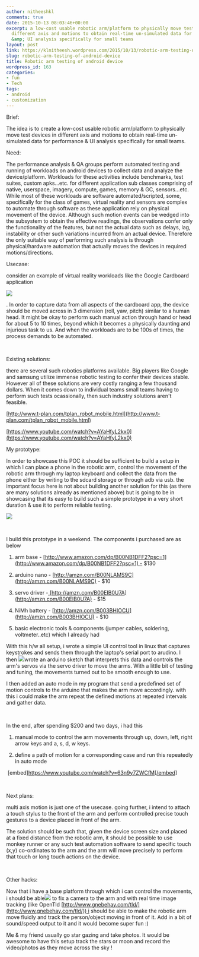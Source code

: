 ```yaml
---
author: nitheeshkl
comments: true
date: 2015-10-13 08:03:46+00:00
excerpt: a low-cost usable robotic arm/platform to physically move test devices in
  different axis and motions to obtain real-time un-simulated data for performance
  &amp; UI analysis specifically for small teams
layout: post
link: https://klnitheesh.wordpress.com/2015/10/13/robotic-arm-testing-of-android-device/
slug: robotic-arm-testing-of-android-device
title: Robotic arm testing of android device
wordpress_id: 163
categories:
- fun
- Tech
tags:
- android
- customization
---
```


Brief:




The idea is to create a low-cost usable robotic arm/platform to physically move test devices in different axis and motions to obtain real-time un-simulated data for performance & UI analysis specifically for small teams.







Need:


The performance analysis & QA groups perform automated testing and running of workloads on android devices to collect data and analyze the device/platform. Workloads for these activities include benchmarks, test suites, custom apks...etc. for different application sub classes comprising of native, userspace, imagery, compute, games, memory & GC, sensors...etc. While most of these workloads are software automated/scripted, some, specifically for the class of games, virtual reality and sensors are complex to automate through software as these application rely on physical movement of the device. Although such motion events can be wedged into the subsystem to obtain the effective readings, the observations confer only the functionality of the features, but not the actual data such as delays, lag, instability or other such variations incurred from an actual device. Therefore the only suitable way of performing such analysis is through physical/hardware automation that actually moves the devices in required motions/directions.





Usecase:






consider an example of virtual reality workloads like the Google Cardboard application


[![](https://sites.google.com/a/intel.com/kln/ideas/robotic-arm-testing-of-android-device/1817.edoam-image3.jpg)](https://sites.google.com/a/intel.com/kln/ideas/robotic-arm-testing-of-android-device/1817.edoam-image3.jpg?attredirects=0)





. In order to capture data from all aspects of the cardboard app, the device should be moved across in 3 dimension (roll, yaw, pitch) similar to a human head. It might be okay to perform such manual action through hand or head for about 5 to 10 times, beyond which it becomes a physically daunting and injurious task to us. And when the workloads are to be 100s of times, the process demands to be automated.


 




Existing solutions:




there are several such robotics platforms available. Big players like Google and samsung utilize immense robotic testing to confer their devices stable. However all of these solutions are very costly ranging a few thousand dollars. When it comes down to individual teams small teams having to perform such tests ocassionally, then such industry solutions aren't feasible.




[http://www.t-plan.com/tplan_robot_mobile.html](http://www.t-plan.com/tplan_robot_mobile.html)




[https://www.youtube.com/watch?v=AYaHfyL2kx0](https://www.youtube.com/watch?v=AYaHfyL2kx0)







My prototype:




In order to showcase this POC it should be sufficient to build a setup in which I can place a phone in the robotic arm, control the movement of the robotic arm through my laptop keyboard and collect the data from the phone either by writing to the sdcard storage or through adb via usb. the important focus here is not about building another solution for this (as there are many solutions already as mentioned above) but is going to be in showcasing that its easy to build such a simple prototype in a very short duration & use it to perform reliable testing.







[![](https://sites.google.com/a/intel.com/kln/ideas/robotic-arm-testing-of-android-device/robotic-arm.png)](https://sites.google.com/a/intel.com/kln/ideas/robotic-arm-testing-of-android-device/robotic-arm.png?attredirects=0)







 




I build this prototype in a weekend. The components i purchased are as below








	
  1. arm base - [http://www.amazon.com/dp/B00NB1DFF2?psc=1](http://www.amazon.com/dp/B00NB1DFF2?psc=1) - $130

	
  2. arduino nano - [http://amzn.com/B00NLAMS9C](http://amzn.com/B00NLAMS9C) - $10

	
  3. servo driver -[ ](goog_1513328049)[http://amzn.com/B00EIB0U7A](http://amzn.com/B00EIB0U7A) - $15

	
  4. NiMh battery - [http://amzn.com/B003BHIOCU](http://amzn.com/B003BHIOCU) - $10

	
  5. basic electronic tools & components (jumper cables, soldering, voltmeter..etc) which I already had







With this h/w all setup, i wrote a simple UI control tool in linux that captures keystrokes and sends them through the laptop's serial port to arudino. I then ![](https://sites.google.com/a/intel.com/kln/ideas/robotic-arm-testing-of-android-device/arm-control.png)wrote an arduino sketch that interprets this data and controls the arm's servos via the servo driver to move the arms. With a little bit of testing and tuning, the movements turned out to be smooth enough to use.







I then added an auto mode in my program that send a predefined set of motion controls to the arduino that makes the arm move accordingly. with this i could make the arm repeat the defined motions at repeated intervals and gather data.




 




In the end, after spending $200 and two days, i had this 




1. manual mode to control the arm movements through up, down, left, right arrow keys and a, s, d, w keys.




2. define a path of motion for a corresponding case and run this repeatedly in auto mode






 [embed]https://www.youtube.com/watch?v=63n9y7ZWCfM[/embed]








 




Next plans:




multi axis motion is just one of the usecase. going further, i intend to attach a touch stylus to the front of the arm and perform controlled precise touch gestures to a device placed in front of the arm. 




The solution should be such that, given the device screen size and placed at a fixed distance from the robotic arm, it should be possible to use monkey runner or any such test automation software to send specific touch (x,y) co-ordinates to the arm and the arm will move precisely to perform that touch or long touch actions on the device.




 




Other hacks:




Now that i have a base platform through which i can control the movements, i should be able![](https://sites.google.com/a/intel.com/kln/ideas/robotic-arm-testing-of-android-device/arm-hackathon.png) to fix a camera to the arm and with real time image tracking (like OpenTld [http://www.gnebehay.com/tld/](http://www.gnebehay.com/tld/)) i should be able to make the robotic arm move fluidly and track the person/object moving in front of it. Add in a bit of sound/speed output to it and it would become super fun :)







Me & my friend usually go star gazing and take photos. It would be awesome to have this setup track the stars or moon and record the video/photos as they move across the sky !
